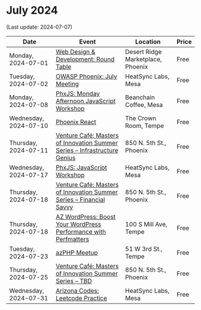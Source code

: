 # July 2024

(Last update: 2024-07-07)

| Date | Event | Location | Price |
| ---- | ----- | -------- | ----- |
| Monday, 2024-07-01 | [Web Design & Development: Round Table](https://www.meetup.com/webdesignersdevelopers/events/301309320/) | Desert Ridge Marketplace, Phoenix | Free |
| Tuesday, 2024-07-02 | [OWASP Phoenix: July Meeting](https://www.meetup.com/owasp-phoenix-chapter/events/301825575/) | HeatSync Labs, Mesa | Free |
| Monday, 2024-07-08 | [PhxJS: Monday Afternoon JavaScript Workshop](https://www.meetup.com/phoenix-javascript/events/301965572/) | Beanchain Coffee, Mesa | Free |
| Wednesday, 2024-07-10 |[Phoenix React](https://www.meetup.com/phoenix-reactjs/events/302021634/) | The Crown Room, Tempe | Free |
| Thursday, 2024-07-11 |[Venture Café: Masters of Innovation Summer Series – Infrastructure Genius](https://venturecafephoenix.org/event/masters-of-innovation-summer-series-4/) | 850 N. 5th St., Phoenix | Free |
| Wednesday, 2024-07-17 | [PhxJS: JavaScript Workshop](https://www.meetup.com/phoenix-javascript/events/301333994/) | HeatSync Labs, Mesa | Free |
| Thursday, 2024-07-18 |[Venture Café: Masters of Innovation Summer Series – Financial Savvy](https://venturecafephoenix.org/event/masters-of-innovation-summer-series-6/) | 850 N. 5th St., Phoenix | Free |
| Thursday, 2024-07-18 | [AZ WordPress: Boost Your WordPress Performance with Perfmatters](https://www.meetup.com/arizona-wordpress-group/events/299944606/) | 100 S Mill Ave, Tempe | Free |
| Tuesday, 2024-07-23 | [azPHP Meetup](https://www.meetup.com/azphpug/events/vqdnltygckbfc/) | 51 W 3rd St., Tempe | Free |
| Thursday, 2024-07-25 |[Venture Café: Masters of Innovation Summer Series – TBD](https://venturecafephoenix.org/event/masters-of-innovation-summer-series-7/) | 850 N. 5th St., Phoenix | Free |
| Wednesday, 2024-07-31 | [Arizona Codes: Leetcode Practice](https://www.meetup.com/arizona-codes/events/301948325/) | HeatSync Labs, Mesa | Free |


